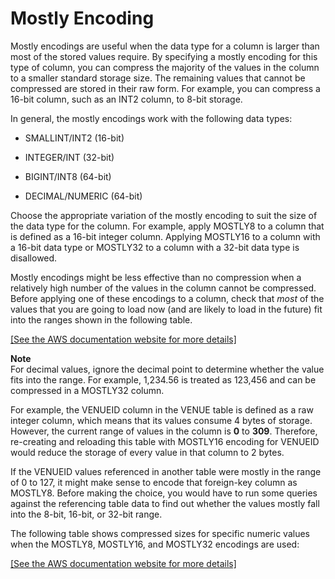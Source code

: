 # Mostly Encoding<a name="c_MostlyN_encoding"></a>

Mostly encodings are useful when the data type for a column is larger than most of the stored values require\. By specifying a mostly encoding for this type of column, you can compress the majority of the values in the column to a smaller standard storage size\. The remaining values that cannot be compressed are stored in their raw form\. For example, you can compress a 16\-bit column, such as an INT2 column, to 8\-bit storage\.

In general, the mostly encodings work with the following data types:

+ SMALLINT/INT2 \(16\-bit\)

+ INTEGER/INT \(32\-bit\)

+ BIGINT/INT8 \(64\-bit\)

+ DECIMAL/NUMERIC \(64\-bit\)

Choose the appropriate variation of the mostly encoding to suit the size of the data type for the column\. For example, apply MOSTLY8 to a column that is defined as a 16\-bit integer column\. Applying MOSTLY16 to a column with a 16\-bit data type or MOSTLY32 to a column with a 32\-bit data type is disallowed\.

Mostly encodings might be less effective than no compression when a relatively high number of the values in the column cannot be compressed\. Before applying one of these encodings to a column, check that *most* of the values that you are going to load now \(and are likely to load in the future\) fit into the ranges shown in the following table\.

[\[See the AWS documentation website for more details\]](http://docs.aws.amazon.com/redshift/latest/dg/c_MostlyN_encoding.html)

**Note**  
For decimal values, ignore the decimal point to determine whether the value fits into the range\. For example, 1,234\.56 is treated as 123,456 and can be compressed in a MOSTLY32 column\.

For example, the VENUEID column in the VENUE table is defined as a raw integer column, which means that its values consume 4 bytes of storage\. However, the current range of values in the column is **0** to **309**\. Therefore, re\-creating and reloading this table with MOSTLY16 encoding for VENUEID would reduce the storage of every value in that column to 2 bytes\.

If the VENUEID values referenced in another table were mostly in the range of 0 to 127, it might make sense to encode that foreign\-key column as MOSTLY8\. Before making the choice, you would have to run some queries against the referencing table data to find out whether the values mostly fall into the 8\-bit, 16\-bit, or 32\-bit range\.

The following table shows compressed sizes for specific numeric values when the MOSTLY8, MOSTLY16, and MOSTLY32 encodings are used:

[\[See the AWS documentation website for more details\]](http://docs.aws.amazon.com/redshift/latest/dg/c_MostlyN_encoding.html)